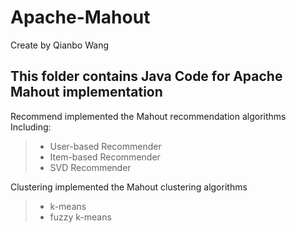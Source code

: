 # Apache-Mahout

Create by Qianbo Wang

This folder contains Java Code for Apache Mahout implementation
-------    
Recommend implemented the Mahout recommendation algorithms Including:
> - User-based Recommender
> - Item-based Recommender
> - SVD Recommender

Clustering implemented the Mahout clustering algorithms 
> - k-means 
> - fuzzy k-means

